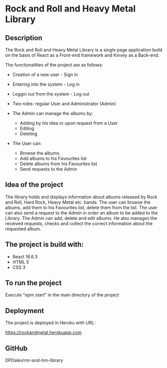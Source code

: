 # Rock and Roll and Heavy Metal Library

## Description

The Rock and Roll and Heavy Metal Library is a single page application build on the basis of React as a Front-end framework and Kinvey as a Back-end.

The functionalities of the project are as follows:

* Creation of a new user - Sign in
* Entering into the system - Log in
* Loggin out from the system - Log out
* Two roles: regular User and Administrator (Admin)
* The Admin can manage the albums by:
  * Adding by his idea or upon request from a User
  * Editing
  * Deleting

* The User can:
  * Browse the albums
  * Add albums to his Favourites list
  * Delete albums from his Favourites list
  * Send requests to the Admin


## Idea of the project

The library holds and displays information about albums released by Rock and Roll, Hard Rock, Heavy Metal etc. bands. The user can browse the albums, add them to his Favourites list, delete them from the list. The user can also send a request to the Admin in order an album to be added to the Library. The Admin can add, delete and edit albums. He also manages the received requests, checks and collect the correct information about the requested album.

## The project is build with:

* React 16.6.3
* HTML 5
* CSS 3

## To run the project

Execute "npm start" in the main directory of the project

## Deployment

The project is deployed in Heroku with URL:

https://rockandmetal.herokuapp.com

## GitHub

DPDalev/rnr-and-hm-library

